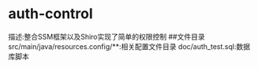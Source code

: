 # auth-control
描述:整合SSM框架以及Shiro实现了简单的权限控制
##文件目录
src/main/java/resources.config/**:相关配置文件目录
doc/auth_test.sql:数据库脚本

